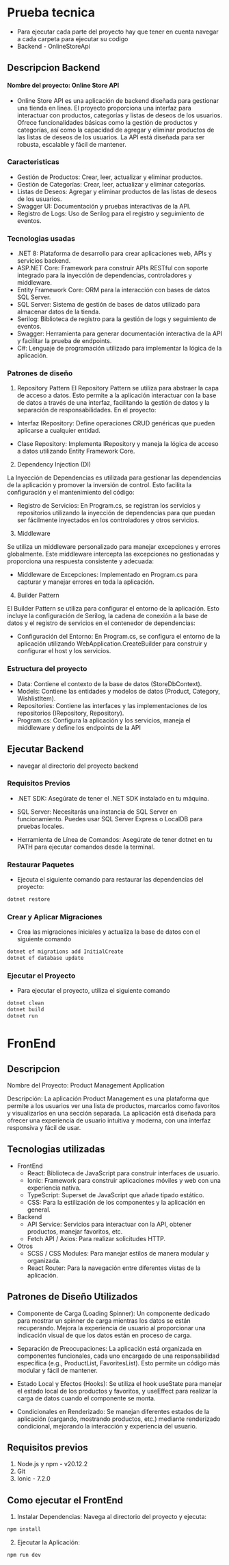 # Prueba tecnica
 - Para ejecutar cada parte del proyecto hay que tener en cuenta navegar a cada carpeta para ejecutar su codigo
 - Backend - OnlineStoreApi

## Descripcion Backend

#### Nombre del proyecto: Online Store API

- Online Store API es una aplicación de backend diseñada para gestionar una tienda en línea. El proyecto proporciona una interfaz para interactuar con productos, categorías y listas de deseos de los usuarios. Ofrece funcionalidades básicas como la gestión de productos y categorías, así como la capacidad de agregar y eliminar productos de las listas de deseos de los usuarios. La API está diseñada para ser robusta, escalable y fácil de mantener.

### Caracteristicas

- Gestión de Productos: Crear, leer, actualizar y eliminar productos.
- Gestión de Categorías: Crear, leer, actualizar y eliminar categorías.
- Listas de Deseos: Agregar y eliminar productos de las listas de deseos de los usuarios.
- Swagger UI: Documentación y pruebas interactivas de la API.
- Registro de Logs: Uso de Serilog para el registro y seguimiento de eventos.

### Tecnologias usadas

- .NET 8: Plataforma de desarrollo para crear aplicaciones web, APIs y servicios backend.
- ASP.NET Core: Framework para construir APIs RESTful con soporte integrado para la inyección de dependencias, controladores y middleware.
- Entity Framework Core: ORM para la interacción con bases de datos SQL Server.
- SQL Server: Sistema de gestión de bases de datos utilizado para almacenar datos de la tienda.
- Serilog: Biblioteca de registro para la gestión de logs y seguimiento de eventos.
- Swagger: Herramienta para generar documentación interactiva de la API y facilitar la prueba de endpoints.
- C#: Lenguaje de programación utilizado para implementar la lógica de la aplicación.

### Patrones de diseño

1. Repository Pattern
El Repository Pattern se utiliza para abstraer la capa de acceso a datos. Esto permite a la aplicación interactuar con la base de datos a través de una interfaz, facilitando la gestión de datos y la separación de responsabilidades. En el proyecto:

- Interfaz IRepository<T>: Define operaciones CRUD genéricas que pueden aplicarse a cualquier entidad.

- Clase Repository<T>: Implementa IRepository<T> y maneja la lógica de acceso a datos utilizando Entity Framework Core.

2. Dependency Injection (DI)

La Inyección de Dependencias es utilizada para gestionar las dependencias de la aplicación y promover la inversión de control. Esto facilita la configuración y el mantenimiento del código:

- Registro de Servicios: En Program.cs, se registran los servicios y repositorios utilizando la inyección de dependencias para que puedan ser fácilmente inyectados en los controladores y otros servicios.

3. Middleware

Se utiliza un middleware personalizado para manejar excepciones y errores globalmente. Este middleware intercepta las excepciones no gestionadas y proporciona una respuesta consistente y adecuada:

- Middleware de Excepciones: Implementado en Program.cs para capturar y manejar errores en toda la aplicación.

4. Builder Pattern

El Builder Pattern se utiliza para configurar el entorno de la aplicación. Esto incluye la configuración de Serilog, la cadena de conexión a la base de datos y el registro de servicios en el contenedor de dependencias:

- Configuración del Entorno: En Program.cs, se configura el entorno de la aplicación utilizando WebApplication.CreateBuilder para construir y configurar el host y los servicios.

### Estructura del proyecto

- Data: Contiene el contexto de la base de datos (StoreDbContext).
- Models: Contiene las entidades y modelos de datos (Product, Category, WishlistItem).
- Repositories: Contiene las interfaces y las implementaciones de los repositorios (IRepository<T>, Repository<T>).
- Program.cs: Configura la aplicación y los servicios, maneja el middleware y define los endpoints de la API

## Ejecutar Backend

- navegar al directorio del proyecto backend

### Requisitos Previos

- .NET SDK: Asegúrate de tener el .NET SDK instalado en tu máquina.

- SQL Server: Necesitarás una instancia de SQL Server en funcionamiento. Puedes usar SQL Server Express o LocalDB para pruebas locales.

- Herramienta de Línea de Comandos: Asegúrate de tener dotnet en tu PATH para ejecutar comandos desde la terminal.

### Restaurar Paquetes
- Ejecuta el siguiente comando para restaurar las dependencias del proyecto: 
```sh
dotnet restore
```

### Crear y Aplicar Migraciones

* Crea las migraciones iniciales y actualiza la base de datos con el siguiente comando
```sh
dotnet ef migrations add InitialCreate
dotnet ef database update
```

### Ejecutar el Proyecto
* Para ejecutar el proyecto, utiliza el siguiente comando
```sh
dotnet clean
dotnet build
dotnet run
```

# FronEnd

## Descripcion 

Nombre del Proyecto: Product Management Application

Descripción:
La aplicación Product Management es una plataforma que permite a los usuarios ver una lista de productos, marcarlos como favoritos y visualizarlos en una sección separada. La aplicación está diseñada para ofrecer una experiencia de usuario intuitiva y moderna, con una interfaz responsiva y fácil de usar.

## Tecnologias utilizadas
- FrontEnd
    - React: Biblioteca de JavaScript para construir interfaces de usuario.
    - Ionic: Framework para construir aplicaciones móviles y web con una experiencia nativa.
    - TypeScript: Superset de JavaScript que añade tipado estático.
    - CSS: Para la estilización de los componentes y la aplicación en general.
- Backend
    - API Service: Servicios para interactuar con la API, obtener productos, manejar favoritos, etc.
    - Fetch API / Axios: Para realizar solicitudes HTTP.
- Otros
    - SCSS / CSS Modules: Para manejar estilos de manera modular y organizada.
    - React Router: Para la navegación entre diferentes vistas de la aplicación.

## Patrones de Diseño Utilizados

- Componente de Carga (Loading Spinner):
Un componente dedicado para mostrar un spinner de carga mientras los datos se están recuperando. Mejora la experiencia de usuario al proporcionar una indicación visual de que los datos están en proceso de carga.

- Separación de Preocupaciones:
La aplicación está organizada en componentes funcionales, cada uno encargado de una responsabilidad específica (e.g., ProductList, FavoritesList). Esto permite un código más modular y fácil de mantener.

- Estado Local y Efectos (Hooks):
Se utiliza el hook useState para manejar el estado local de los productos y favoritos, y useEffect para realizar la carga de datos cuando el componente se monta.

- Condicionales en Renderizado:
Se manejan diferentes estados de la aplicación (cargando, mostrando productos, etc.) mediante renderizado condicional, mejorando la interacción y experiencia del usuario.

## Requisitos previos
1. Node.js y npm - v20.12.2
2. Git
3. Ionic - 7.2.0

## Como ejecutar el FrontEnd

1. Instalar Dependencias:
Navega al directorio del proyecto y ejecuta:
```sh
npm install
```

2. Ejecutar la Aplicación:
```sh
npm run dev
```

